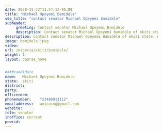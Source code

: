 ```yaml
---
date: 2020-11-22T11:54:12-05:00
title: "Michael Opeyemi Bamidele"
seo_title: "contact senator Michael Opeyemi Bamidele"
subheader:
     greeting: Contact senator Michael Opeyemi Bamidele 
     description: Contact senator Michael Opeyemi Bamidele of ekiti state. Contact information for Michael Opeyemi Bamidele includes email address, phone number, and mailing address.
description: Contact senator Michael Opeyemi Bamidele of ekiti state. Contact information for Michael Opeyemi Bamidele includes email address, phone number, and mailing address.
image: bamidele.jpeg
video: 
url: /nigeria/ekiti/bamidele/
weight: 1
layout: course_home


####candidate
name:	Michael Opeyemi Bamidele
state:	ekiti
district: 
party:	
officeroom:	
phonenumber:	"23480911112"
emailaddress:	amicusng@gmail.com
website:	
role: senator
inoffice: current
powrid: 
---
```


